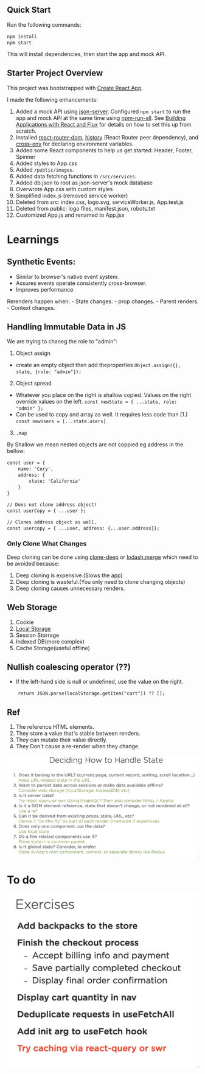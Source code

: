 ## Quick Start

Run the following commands:

```
npm install
npm start
```

This will install dependencies, then start the app and mock API.

## Starter Project Overview

This project was bootstrapped with [Create React App](https://github.com/facebook/create-react-app).

I made the following enhancements:

1. Added a mock API using [json-server](https://github.com/typicode/json-server). Configured `npm start` to run the app and mock API at the same time using [npm-run-all](https://www.npmjs.com/package/npm-run-all). See [Building Applications with React and Flux](https://app.pluralsight.com/library/courses/react-flux-building-applications/table-of-contents) for details on how to set this up from scratch.
1. Installed [react-router-dom](https://www.npmjs.com/package/react-router-dom), [history](https://www.npmjs.com/package/history) (React Router peer dependency), and [cross-env](https://www.npmjs.com/search?q=cross-env) for declaring environment variables.
1. Added some React components to help us get started: Header, Footer, Spinner
1. Added styles to App.css
1. Added `/public/images`.
1. Added data fetching functions in `/src/services`.
1. Added db.json to root as json-server's mock database
1. Overwrote App.css with custom styles
1. Simplified index.js (removed service worker)
1. Deleted from src: index.css, logo.svg, serviceWorker.js, App.test.js
1. Deleted from public: logo files, manifest.json, robots.txt
1. Customized App.js and renamed to App.jsx


# Learnings
## Synthetic Events:
- Similar to browser's native event system.
- Assures events operate consistently cross-browser.
- Improves performance.

Rerenders happen when:
    - State changes.
    - prop changes.
    - Parent renders.
    - Context changes.


## Handling Immutable Data in JS
We are trying to chaneg the role to "admin":
1. Object assign
- create an empty object then add theproperties
    ```Object.assign({}, state, {role: "admin"});```
        
2. Object spread 
- Whatever you place on the right is shallow copied. Values on the right override values on the left.
    ```const newState = { ...state, role: "admin" };```
- Can be used to copy and array as well. It requires less code than (1.)
    ```const newUsers = [...state.users]```

3. 
    ```.map```


By Shallow we mean nested objects are not coppied eg address in the bellow:
```
const user = {
    name: 'Cory',
    address: {
        state: 'California'
    }
}
```
```
// Does not clone address object!
const userCopy = { ...user };
```
```
// Clones address object as well.
const usercopy = { ...user, address: {...user.address}}; 
```
### Only Clone What Changes
Deep cloning can be done using [clone-deep]() or [lodash.merge]() which need to be avoided because:
1. Deep cloning is expensive.(Slows the app)
2. Deep cloning is wasteful.(You only need to clone changing objects)
3. Deep cloning causes unnecessary renders.

## Web Storage
1. Cookie
2. [Local Storage](https://developer.mozilla.org/en-US/docs/Web/API/Window/localStorage)
3. Session Storrage
4. Indexed DB(more complex)
5. Cache Storage(useful offline)


## Nullish coalescing operator (??)
- If the left-hand side is null or undefined, use the value on the right.
```
    return JSON.parse(localStorage.getItem("cart")) ?? [];
```

## Ref
1. The reference HTML elements.
2. They store a value that's stable between renders.
3. They can mutate their value directly.
4. They Don't cause a re-render when they change.


![Alt text](<Handling state.png>)

# To do

![Alt text](<Practice .png>)